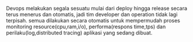 Devops melakukan segala sesuatu mulai dari deploy hingga release secara terus menerus dan otomatis, jadi tim developer dan operation tidak lagi terpisah.
semua dilakukan secara otomatis untuk mempermudah proses monitoring resource(cpu,ram,i/o), performa(respons time,tps) dan perilaku(log,distributed tracing) aplikasi yang sedang dibuat.
